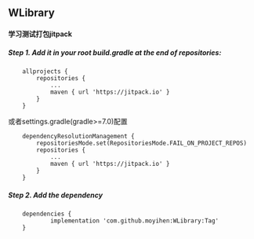 ## WLibrary

#### 学习测试打包jitpack
##### Step 1. Add it in your root build.gradle at the end of repositories:
```
	allprojects {
		repositories {
			...
			maven { url 'https://jitpack.io' }
		}
	}
```
或者settings.gradle(gradle>=7.0)配置
```
    dependencyResolutionManagement {
        repositoriesMode.set(RepositoriesMode.FAIL_ON_PROJECT_REPOS)
        repositories {
            ...
            maven { url 'https://jitpack.io' }
        }
    }
```
    

##### Step 2. Add the dependency
```
	dependencies {
	        implementation 'com.github.moyihen:WLibrary:Tag'
	}
```